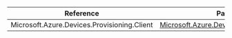 | Reference | Package | Source |
|---|---|---|
|Microsoft.Azure.Devices.Provisioning.Client|[Microsoft.Azure.Devices.Provisioning.Client](https://www.nuget.org/packages/Microsoft.Azure.Devices.Provisioning.Client)|[Github](https://github.com/Azure/azure-sdk-for-net)|
